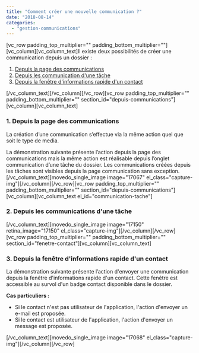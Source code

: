 ```yaml
---
title: "Comment créer une nouvelle communication ?"
date: "2018-08-14"
categories: 
  - "gestion-communications"
---
```


\[vc\_row padding\_top\_multiplier="" padding\_bottom\_multiplier=""\]\[vc\_column\]\[vc\_column\_text\]Il existe deux possibilités de créer une communication depuis un dossier :

1. [Depuis la page des communications](#depuis-communications)
2. [Depuis les communication d'une tâche](#communication-tache)
3. [Depuis la fenêtre d'informations rapide d'un contact](#fenetre-contact)

\[/vc\_column\_text\]\[/vc\_column\]\[/vc\_row\]\[vc\_row padding\_top\_multiplier="" padding\_bottom\_multiplier="" section\_id="depuis-communications"\]\[vc\_column\]\[vc\_column\_text\]

### **1\. Depuis la page des communications**

La création d’une communication s’effectue via la même action quel que soit le type de media.

La démonstration suivante présente l’action depuis la page des communications mais la même action est réalisable depuis l’onglet communication d’une tâche du dossier. Les communications créées depuis les tâches sont visibles depuis la page communication sans exception.\[/vc\_column\_text\]\[movedo\_single\_image image="17067" el\_class="capture-img"\]\[/vc\_column\]\[/vc\_row\]\[vc\_row padding\_top\_multiplier="" padding\_bottom\_multiplier="" section\_id="depuis-communications"\]\[vc\_column\]\[vc\_column\_text el\_id="communication-tache"\]

### **2\. Depuis les communications d'une tâche**

\[/vc\_column\_text\]\[movedo\_single\_image image="17150" retina\_image="17150" el\_class="capture-img"\]\[/vc\_column\]\[/vc\_row\]\[vc\_row padding\_top\_multiplier="" padding\_bottom\_multiplier="" section\_id="fenetre-contact"\]\[vc\_column\]\[vc\_column\_text\]

### **3\. Depuis la fenêtre d'informations rapide d'un contact**

La démonstration suivante présente l’action d'envoyer une communication depuis la fenêtre d'informations rapide d'un contact. Cette fenêtre est accessible au survol d'un badge contact disponible dans le dossier.

**Cas particuliers :**

- Si le contact n'est pas utilisateur de l'application, l'action d'envoyer un e-mail est proposée.
- Si le contact est utilisateur de l'application, l'action d'envoyer un message est proposée. 

\[/vc\_column\_text\]\[movedo\_single\_image image="17068" el\_class="capture-img"\]\[/vc\_column\]\[/vc\_row\]
